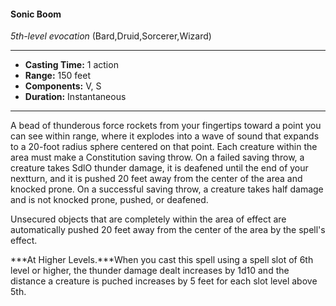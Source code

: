 #### Sonic Boom
*5th-level evocation* (Bard,Druid,Sorcerer,Wizard)
___
- **Casting Time:** 1 action
- **Range:** 150 feet
- **Components:** V, S
- **Duration:** Instantaneous
---
A bead of thunderous force rockets from your fingertips toward a point you can see within range, where it explodes into a wave of sound that expands to a 20-foot radius sphere centered on that point. Each creature within the area must make a Constitution saving throw. On a failed saving throw, a creature takes SdlO thunder damage, it is deafened until the end of your nextturn, and it is pushed 20 feet away from the center of the area and knocked prone. On a successful saving throw, a creature takes half damage and is not knocked prone, pushed, or deafened.

Unsecured objects that are completely within the area of effect are automatically pushed 20 feet away from the center of the area by the spell's effect.

***At Higher Levels.***When you cast this spell using a spell slot of 6th level or higher, the thunder damage dealt increases by 1d10 and the distance a creature is puched increases by 5 feet for each slot level above 5th.
